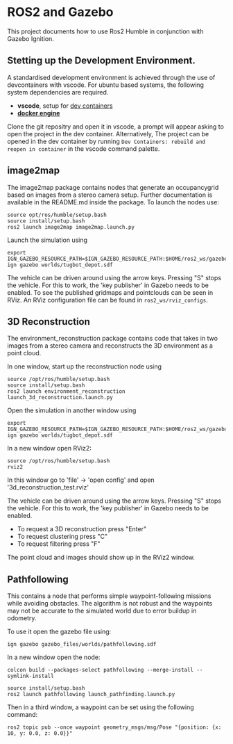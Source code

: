 # ROS2 and Gazebo
This project documents how to use Ros2 Humble in conjunction with Gazebo Ignition.

## Stetting up the Development Environment.
A standardised development environment is achieved through the use of devcontainers with vscode. For ubuntu based systems, the following system dependencies are required.
* **vscode**, setup for [dev containers](https://code.visualstudio.com/docs/devcontainers/containers)
* [**docker engine**](https://docs.docker.com/engine/install/ubuntu/)

Clone the git repositry and open it in vscode, a prompt will appear asking to open the project in the dev container. Alternatively, The project can be opened in the dev container by running ```Dev Containers: rebuild and reopen in container``` in the vscode command palette.

## image2map
The image2map package contains nodes that generate an occupancygrid based on images from a stereo camera setup. Further documentation is available in the README.md inside the package. 
To launch the nodes use:
```
source opt/ros/humble/setup.bash
source install/setup.bash
ros2 launch image2map image2map.launch.py
```
Launch the simulation using
```
export IGN_GAZEBO_RESOURCE_PATH=$IGN_GAZEBO_RESOURCE_PATH:$HOME/ros2_ws/gazebo_files/
ign gazebo worlds/tugbot_depot.sdf
```
The vehicle can be driven around using the arrow keys. Pressing "S" stops the vehicle. For this to work, the 'key publisher' in Gazebo needs to be enabled. 
To see the published gridmaps and pointclouds can be seen in RViz. An RViz configuration file can be found in `ros2_ws/rviz_configs`.


## 3D Reconstruction
The environment_reconstruction package contains code that takes in two images from a stereo camera and reconstructs the 3D environment as a point cloud. 

In one window, start up the reconstruction node using
```
source /opt/ros/humble/setup.bash
source install/setup.bash
ros2 launch environment_reconstruction launch_3d_reconstruction.launch.py
```

Open the simulation in another window using
```
export IGN_GAZEBO_RESOURCE_PATH=$IGN_GAZEBO_RESOURCE_PATH:$HOME/ros2_ws/gazebo_files/
ign gazebo worlds/tugbot_depot.sdf
```

In a new window open RViz2:
```
source /opt/ros/humble/setup.bash
rviz2 
```
In this window go to 'file' -> 'open config' and open '3d_reconstruction_test.rviz'


The vehicle can be driven around using the arrow keys. Pressing "S" stops the vehicle. For this to work, the 'key publisher' in Gazebo needs to be enabled. 

- To request a 3D reconstruction press "Enter"
- To request clustering press "C"
- To request filtering press "F"


The point cloud and images should show up in the RViz2 window. 


## Pathfollowing
This contains a node that performs simple waypoint-following missions while avoiding obstacles. The algorithm is not robust and the waypoints may not be accurate to the simulated world due to error buildup in odometry. 

To use it open the gazebo file using:
```
ign gazebo gazebo_files/worlds/pathfollowing.sdf
```

In a new window open the node:
```
colcon build --packages-select pathfollowing --merge-install --symlink-install
```

```
source install/setup.bash
ros2 launch pathfollowing launch_pathfinding.launch.py
```

Then in a third window, a waypoint can be set using the following command:
```
ros2 topic pub --once waypoint geometry_msgs/msg/Pose "{position: {x: 10, y: 0.0, z: 0.0}}"
```



